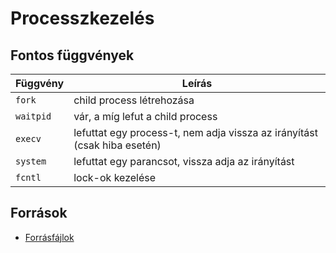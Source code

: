 # Processzkezelés

## Fontos függvények
| 	Függvény  | 																Leírás	                                |
| ----------- | ----------------------------------------------------------------------- |
|```fork```		| child process létrehozása                                               |
|```waitpid```| vár, a míg lefut a child process                                        | 
|```execv```  | lefuttat egy process-t, nem adja vissza az irányítást (csak hiba esetén)|
|```system``` | lefuttat egy parancsot, vissza adja az irányítást                       |
|```fcntl```  | lock-ok kezelése                                                        |

## Források
- [Forrásfájlok](https://ikelte.sharepoint.com/:f:/s/2022232Opercisrendszerek12.csoport-BendeImre/EqgEVJ53KPJAnRecQACJmN0Bcnkjv4xbV0VYRQ5M_jVFyA?e=di2IM5)
